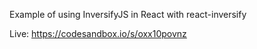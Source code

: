 Example of using InversifyJS in React with react-inversify

Live: https://codesandbox.io/s/oxx10povnz
